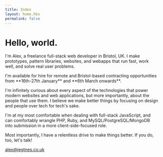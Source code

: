 ```yaml
---
title: Index
layout: home.hbs
permalink: false
---
```


<h1 class="f1 f-subheadline-ns tracked-tight ttu ma0">Hello, world.</h1>

<p class="f3">I'm Alex, a freelance full-stack web developer in Bristol, UK. I make prototypes, pattern libraries, websites, and webapps that run fast, work well, and solve real user problems.</p>

<div class="measure lh-copy f4">

<p>I'm available for hire for remote and Bristol-based contracting opportunities from **16th-27th January** and **6th March onwards**.</p>

<p>I'm infinitely curious about every aspect of the technologies that power modern websites and web applications, but more importantly, about the people that use them. I believe we make better things by focusing on design and people over tech for tech's sake.</p>

<p>I'm at my most comfortable when dealing with full-stack JavaScript, and can comfortably wrangle PHP, Ruby, and MySQL/PostgreSQL/MongoDB into submission in a more client-side-focused role.</p>

<p>Most importantly, I have a relentless drive to make things better. If you do, too, let's talk!</p>

<a href="mailto:alex@jegtnes.co.uk" class="ba br4 bw1 link dib jegtnes-black ph3 pv2">alex@jegtnes.co.uk</a>

</div>
